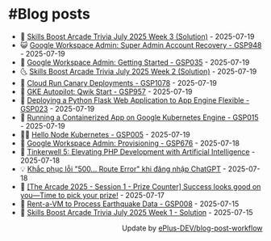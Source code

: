 # #Blog posts
<!-- BLOG-POST-LIST:START -->
- 🧰 [Skills Boost Arcade Trivia July 2025 Week 3 &lpar;Solution&rpar;](https://eplus.dev/skills-boost-arcade-trivia-july-2025-week-3-solution) - 2025-07-19
- 😺 [Google Workspace Admin: Super Admin Account Recovery - GSP948](https://eplus.dev/google-workspace-admin-super-admin-account-recovery-gsp948) - 2025-07-19
- 🗽 [Google Workspace Admin: Getting Started - GSP035](https://eplus.dev/google-workspace-admin-getting-started-gsp035) - 2025-07-19
- 🌜 [Skills Boost Arcade Trivia July 2025 Week 2 &lpar;Solution&rpar;](https://eplus.dev/skills-boost-arcade-trivia-july-2025-week-2-solution) - 2025-07-19
- 📝 [Cloud Run Canary Deployments - GSP1078](https://eplus.dev/cloud-run-canary-deployments-gsp1078) - 2025-07-19
- 🚀 [GKE Autopilot: Qwik Start - GSP957](https://eplus.dev/gke-autopilot-qwik-start-gsp957) - 2025-07-19
- 💼 [Deploying a Python Flask Web Application to App Engine Flexible - GSP023](https://eplus.dev/deploying-a-python-flask-web-application-to-app-engine-flexible-gsp023) - 2025-07-19
- 🦣 [Running a Containerized App on Google Kubernetes Engine - GSP015](https://eplus.dev/running-a-containerized-app-on-google-kubernetes-engine-gsp015) - 2025-07-19
- 👨‍🏫 [Hello Node Kubernetes - GSP005](https://eplus.dev/hello-node-kubernetes-gsp005) - 2025-07-19
- 🔭 [Google Workspace Admin: Provisioning - GSP676](https://eplus.dev/google-workspace-admin-provisioning-gsp676) - 2025-07-18
- 🤡 [Tinkerwell 5: Elevating PHP Development with Artificial Intelligence](https://eplus.dev/tinkerwell-5-elevating-php-development-with-artificial-intelligence) - 2025-07-18
- 💡 [Khắc phục lỗi &quot;500... Route Error&quot; khi đăng nhập ChatGPT](https://eplus.dev/khac-phuc-loi-500-route-error-khi-dang-nhap-chatgpt) - 2025-07-18
- 🦣 [[The Arcade 2025 - Session 1 - Prize Counter] Success looks good on you—Time to pick your prize!](https://eplus.dev/the-arcade-2025-session-1-prize-counter-success-looks-good-on-youtime-to-pick-your-prize) - 2025-07-17
- 💪 [Rent-a-VM to Process Earthquake Data - GSP008](https://eplus.dev/rent-a-vm-to-process-earthquake-data-gsp008) - 2025-07-15
- 🤡 [Skills Boost Arcade Trivia July 2025 Week 1 - Solution](https://eplus.dev/skills-boost-arcade-trivia-july-2025-week-1-solution) - 2025-07-15<!-- BLOG-POST-LIST:END -->
<div align="right">
  Update by <a target="_blank"
    href="https://github.com/ePlus-DEV/blog-post-workflow">ePlus-DEV/blog-post-workflow</a>
</div>
